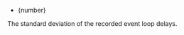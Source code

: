 <!-- YAML
added: v11.10.0
-->

* {number}

The standard deviation of the recorded event loop delays.

